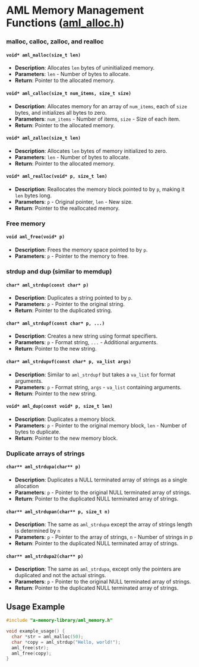 # AML Memory Management Functions ([aml_alloc.h](../include/a-memory-library/aml_alloc.h))

### malloc, calloc, zalloc, and realloc

#### `void* aml_malloc(size_t len)`

- **Description**: Allocates `len` bytes of uninitialized memory.
- **Parameters**: `len` - Number of bytes to allocate.
- **Return**: Pointer to the allocated memory.

#### `void* aml_calloc(size_t num_items, size_t size)`

- **Description**: Allocates memory for an array of `num_items`, each of `size` bytes, and initializes all bytes to zero.
- **Parameters**: `num_items` - Number of items, `size` - Size of each item.
- **Return**: Pointer to the allocated memory.

#### `void* aml_zalloc(size_t len)`

- **Description**: Allocates `len` bytes of memory initialized to zero.
- **Parameters**: `len` - Number of bytes to allocate.
- **Return**: Pointer to the allocated memory.

#### `void* aml_realloc(void* p, size_t len)`

- **Description**: Reallocates the memory block pointed to by `p`, making it `len` bytes long.
- **Parameters**: `p` - Original pointer, `len` - New size.
- **Return**: Pointer to the reallocated memory.

### Free memory

#### `void aml_free(void* p)`

- **Description**: Frees the memory space pointed to by `p`.
- **Parameters**: `p` - Pointer to the memory to free.

### strdup and dup (similar to memdup)

#### `char* aml_strdup(const char* p)`

- **Description**: Duplicates a string pointed to by `p`.
- **Parameters**: `p` - Pointer to the original string.
- **Return**: Pointer to the duplicated string.

#### `char* aml_strdupf(const char* p, ...)`

- **Description**: Creates a new string using format specifiers.
- **Parameters**: `p` - Format string, `...` - Additional arguments.
- **Return**: Pointer to the new string.

#### `char* aml_strdupvf(const char* p, va_list args)`

- **Description**: Similar to `aml_strdupf` but takes a `va_list` for format arguments.
- **Parameters**: `p` - Format string, `args` - `va_list` containing arguments.
- **Return**: Pointer to the new string.

#### `void* aml_dup(const void* p, size_t len)`

- **Description**: Duplicates a memory block.
- **Parameters**: `p` - Pointer to the original memory block, `len` - Number of bytes to duplicate.
- **Return**: Pointer to the new memory block.

### Duplicate arrays of strings

#### `char** aml_strdupa(char** p)`

- **Description**: Duplicates a NULL terminated array of strings as a single allocation
- **Parameters**: `p` - Pointer to the original NULL terminated array of strings.
- **Return**: Pointer to the duplicated NULL terminated array of strings.

#### `char** aml_strdupan(char** p, size_t n)`

- **Description**: The same as `aml_strdupa` except the array of strings length is determined by `n`
- **Parameters**: `p` - Pointer to the array of strings, `n` - Number of strings in p
- **Return**: Pointer to the duplicated NULL terminated array of strings.

#### `char** aml_strdupa2(char** p)`

- **Description**: The same as `aml_strdupa`, except only the pointers are duplicated and not the actual strings.
- **Parameters**: `p` - Pointer to the original NULL terminated array of strings.
- **Return**: Pointer to the duplicated NULL terminated array of strings.

## Usage Example

```c
#include "a-memory-library/aml_memory.h"

void example_usage() {
  char *str = aml_malloc(50);
  char *copy = aml_strdup("Hello, world!");
  aml_free(str);
  aml_free(copy);
}
```
